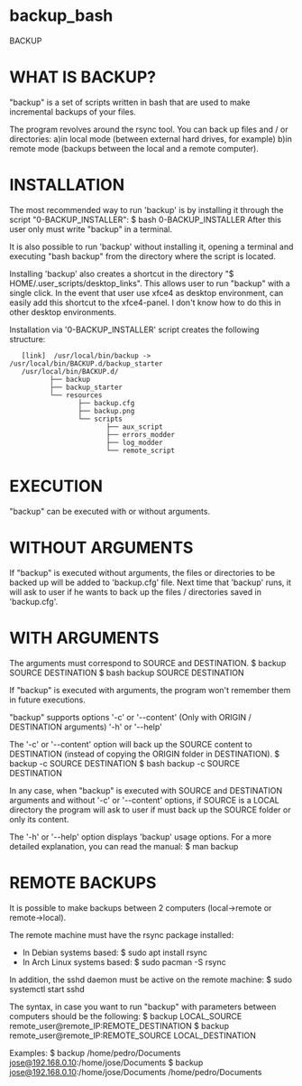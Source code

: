 # backup_bash
BACKUP


WHAT IS BACKUP?
===============
"backup" is a set of scripts written in bash that are used to make
incremental backups of your files.

The program revolves around the rsync tool.
You can back up files and / or directories:
 a)in local mode (between external hard drives, for example)
 b)in remote mode (backups between the local and a remote computer).


INSTALLATION
===========
The most recommended way to run 'backup' is by installing it through
the script "0-BACKUP_INSTALLER":
 $ bash 0-BACKUP_INSTALLER
After this user only must write "backup" in a terminal.

It is also possible to run 'backup' without installing it, opening a terminal
and executing "bash backup" from the directory where the script is located.

Installing 'backup' also creates a shortcut in the directory
"$ HOME/.user_scripts/desktop_links".
This allows user to run "backup" with a single click.
In the event that user use xfce4 as desktop environment,
can easily add this shortcut to the xfce4-panel.
I don't know how to do this in other desktop environments.

Installation via '0-BACKUP_INSTALLER' script creates the following structure:

       [link]  /usr/local/bin/backup -> /usr/local/bin/BACKUP.d/backup_starter
       /usr/local/bin/BACKUP.d/
              ├── backup
              ├── backup_starter
              └── resources
                     ├── backup.cfg
                     ├── backup.png
                     └── scripts
                            ├── aux_script
                            ├── errors_modder
                            ├── log_modder
                            └── remote_script


EXECUTION
=========
"backup" can be executed with or without arguments.

# WITHOUT ARGUMENTS
If "backup" is executed without arguments, the files or directories
to be backed up will be added to 'backup.cfg' file.
Next time that 'backup' runs, it will ask to user if he wants to back up
the files / directories saved in 'backup.cfg'.

# WITH ARGUMENTS
The arguments must correspond to SOURCE and DESTINATION.
  $ backup SOURCE DESTINATION
  $ bash backup SOURCE DESTINATION

If "backup" is executed with arguments, the program won't remember them
in future executions.

"backup" supports options
 '-c' or '--content' (Only with ORIGIN / DESTINATION arguments)
 '-h' or '--help'

The '-c' or '--content' option will back up the SOURCE content to DESTINATION
(instead of copying the ORIGIN folder in DESTINATION).
  $ backup -c SOURCE DESTINATION
  $ bash backup -c SOURCE DESTINATION 

In any case, when "backup" is executed with SOURCE and DESTINATION arguments
and without '-c' or '--content' options, if SOURCE is a LOCAL directory the
program will ask to user if must back up the SOURCE folder or only its content.

The '-h' or '--help' option displays 'backup' usage options.
For a more detailed explanation, you can read the manual:
  $ man backup


REMOTE BACKUPS
==============
It is possible to make backups between 2 computers
(local->remote or remote->local).

The remote machine must have the rsync package installed:
  - In Debian systems based:     $ sudo apt install rsync
  - In Arch Linux systems based: $ sudo pacman -S rsync
  
In addition, the sshd daemon must be active on the remote machine:
  $ sudo systemctl start sshd

The syntax, in case you want to run "backup" with parameters
between computers should be the following:
  $ backup LOCAL_SOURCE remote_user@remote_IP:REMOTE_DESTINATION
  $ backup remote_user@remote_IP:REMOTE_SOURCE LOCAL_DESTINATION
  

Examples:
  $ backup /home/pedro/Documents jose@192.168.0.10:/home/jose/Documents
  $ backup jose@192.168.0.10:/home/jose/Documents /home/pedro/Documents
  
